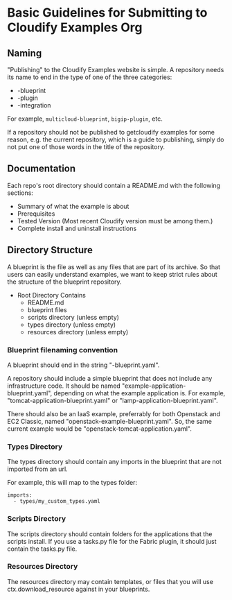 # Basic Guidelines for Submitting to Cloudify Examples Org

## Naming

"Publishing" to the Cloudify Examples website is simple. A repository needs its name to end in the type of one of the three categories:
  * -blueprint
  * -plugin
  * -integration

For example, `multicloud-blueprint`, `bigip-plugin`, etc.

If a repository should not be published to getcloudify examples for some reason, e.g. the current repository, which is a guide to publishing, simply do not put one of those words in the title of the repository.


## Documentation

Each repo's root directory should contain a README.md with the following sections:
  * Summary of what the example is about
  * Prerequisites
  * Tested Version (Most recent Cloudify version must be among them.)
  * Complete install and uninstall instructions


## Directory Structure

A blueprint is the file as well as any files that are part of its archive. So that users can easily understand examples, we want to keep strict rules about the structure of the blueprint repository.

* Root Directory Contains
  * README.md
  * blueprint files
  * scripts directory (unless empty)
  * types directory (unless empty)
  * resources directory (unless empty)


### Blueprint filenaming convention

A blueprint should end in the string "-blueprint.yaml".

A repository should include a simple blueprint that does not include any infrastructure code. It should be named "example-application-blueprint.yaml", depending on what the example application is. For example, "tomcat-application-blueprint.yaml" or "lamp-application-blueprint.yaml".

There should also be an IaaS example, preferrably for both Openstack and EC2 Classic, named "openstack-example-blueprint.yaml". So, the same current example would be "openstack-tomcat-application.yaml".


### Types Directory

The types directory should contain any imports in the blueprint that are not imported from an url.

For example, this will map to the types folder:
```
imports:
  - types/my_custom_types.yaml
```


### Scripts Directory

The scripts directory should contain folders for the applications that the scripts install. If you use a tasks.py file for the Fabric plugin, it should just contain the tasks.py file.


### Resources Directory

The resources directory may contain templates, or files that you will use ctx.download_resource against in your blueprints.
